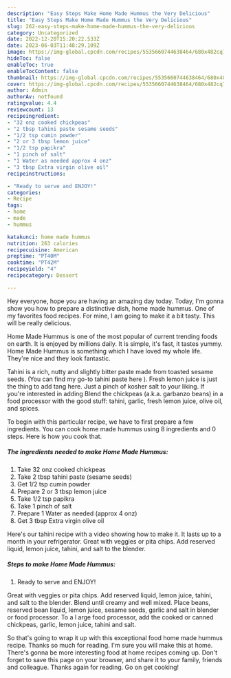 ```yaml
---
description: "Easy Steps Make Home Made Hummus the Very Delicious"
title: "Easy Steps Make Home Made Hummus the Very Delicious"
slug: 262-easy-steps-make-home-made-hummus-the-very-delicious
category: Uncategorized
date: 2022-12-20T15:20:22.533Z
date: 2023-06-03T11:48:29.109Z
image: https://img-global.cpcdn.com/recipes/5535660744638464/680x482cq70/home-made-hummus-recipe-main-photo.jpg
hideToc: false
enableToc: true
enableTocContent: false
thumbnail: https://img-global.cpcdn.com/recipes/5535660744638464/680x482cq70/home-made-hummus-recipe-main-photo.jpg
cover: https://img-global.cpcdn.com/recipes/5535660744638464/680x482cq70/home-made-hummus-recipe-main-photo.jpg
author: Admin
authorAv: notfound
ratingvalue: 4.4
reviewcount: 13
recipeingredient:
- "32 onz cooked chickpeas"
- "2 tbsp tahini paste sesame seeds"
- "1/2 tsp cumin powder"
- "2 or 3 tbsp lemon juice"
- "1/2 tsp papikra"
- "1 pinch of salt"
- "1 Water as needed approx 4 onz"
- "3 tbsp Extra virgin olive oil"
recipeinstructions:

- "Ready to serve and ENJOY!"
categories:
- Recipe
tags:
- home
- made
- hummus

katakunci: home made hummus 
nutrition: 263 calories
recipecuisine: American
preptime: "PT40M"
cooktime: "PT42M"
recipeyield: "4"
recipecategory: Dessert

---
```



Hey everyone, hope you are having an amazing day today. Today, I'm gonna show you how to prepare a distinctive dish, home made hummus. One of my favorites food recipes. For mine, I am going to make it a bit tasty. This will be really delicious.

Home Made Hummus is one of the most popular of current trending foods on earth. It is enjoyed by millions daily. It is simple, it's fast, it tastes yummy. Home Made Hummus is something which I have loved my whole life. They're nice and they look fantastic.

Tahini is a rich, nutty and slightly bitter paste made from toasted sesame seeds. (You can find my go-to tahini paste here ). Fresh lemon juice is just the thing to add tang here. Just a pinch of kosher salt to your liking. If you&#39;re interested in adding Blend the chickpeas (a.k.a. garbanzo beans) in a food processor with the good stuff: tahini, garlic, fresh lemon juice, olive oil, and spices.


To begin with this particular recipe, we have to first prepare a few ingredients. You can cook home made hummus using 8 ingredients and 0 steps. Here is how you cook that.

<!--inarticleads1-->

##### The ingredients needed to make Home Made Hummus:

1. Take 32 onz cooked chickpeas
1. Take 2 tbsp tahini paste (sesame seeds)
1. Get 1/2 tsp cumin powder
1. Prepare 2 or 3 tbsp lemon juice
1. Take 1/2 tsp papikra
1. Take 1 pinch of salt
1. Prepare 1 Water as needed (approx 4 onz)
1. Get 3 tbsp Extra virgin olive oil


Here&#39;s our tahini recipe with a video showing how to make it. It lasts up to a month in your refrigerator. Great with veggies or pita chips. Add reserved liquid, lemon juice, tahini, and salt to the blender. 

<!--inarticleads2-->

##### Steps to make Home Made Hummus:


1. Ready to serve and ENJOY!

Great with veggies or pita chips. Add reserved liquid, lemon juice, tahini, and salt to the blender. Blend until creamy and well mixed. Place beans, reserved bean liquid, lemon juice, sesame seeds, garlic and salt in blender or food processor. To a l arge food processor, add the cooked or canned chickpeas, garlic, lemon juice, tahini and salt. 

So that's going to wrap it up with this exceptional food home made hummus recipe. Thanks so much for reading. I'm sure you will make this at home. There's gonna be more interesting food at home recipes coming up. Don't forget to save this page on your browser, and share it to your family, friends and colleague. Thanks again for reading. Go on get cooking!
